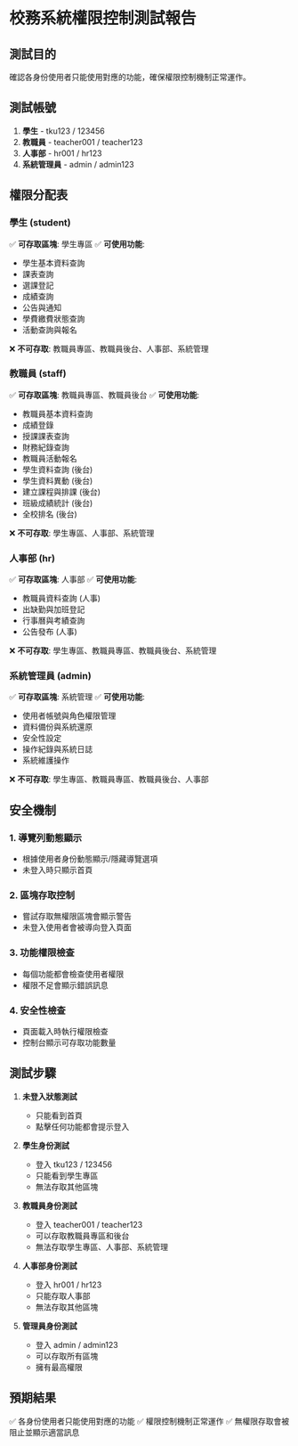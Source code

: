 # 校務系統權限控制測試報告

## 測試目的
確認各身份使用者只能使用對應的功能，確保權限控制機制正常運作。

## 測試帳號
1. **學生** - tku123 / 123456
2. **教職員** - teacher001 / teacher123  
3. **人事部** - hr001 / hr123
4. **系統管理員** - admin / admin123

## 權限分配表

### 學生 (student)
✅ **可存取區塊**: 學生專區
✅ **可使用功能**:
- 學生基本資料查詢
- 課表查詢
- 選課登記
- 成績查詢
- 公告與通知
- 學費繳費狀態查詢
- 活動查詢與報名

❌ **不可存取**: 教職員專區、教職員後台、人事部、系統管理

### 教職員 (staff)
✅ **可存取區塊**: 教職員專區、教職員後台
✅ **可使用功能**:
- 教職員基本資料查詢
- 成績登錄
- 授課課表查詢
- 財務紀錄查詢
- 教職員活動報名
- 學生資料查詢 (後台)
- 學生資料異動 (後台)
- 建立課程與排課 (後台)
- 班級成績統計 (後台)
- 全校排名 (後台)

❌ **不可存取**: 學生專區、人事部、系統管理 

### 人事部 (hr)
✅ **可存取區塊**: 人事部
✅ **可使用功能**:
- 教職員資料查詢 (人事)
- 出缺勤與加班登記
- 行事曆與考績查詢
- 公告發布 (人事)

❌ **不可存取**: 學生專區、教職員專區、教職員後台、系統管理

### 系統管理員 (admin)
✅ **可存取區塊**: 系統管理
✅ **可使用功能**:
- 使用者帳號與角色權限管理
- 資料備份與系統還原
- 安全性設定
- 操作紀錄與系統日誌
- 系統維護操作

❌ **不可存取**: 學生專區、教職員專區、教職員後台、人事部

## 安全機制

### 1. 導覽列動態顯示
- 根據使用者身份動態顯示/隱藏導覽選項
- 未登入時只顯示首頁

### 2. 區塊存取控制
- 嘗試存取無權限區塊會顯示警告
- 未登入使用者會被導向登入頁面

### 3. 功能權限檢查
- 每個功能都會檢查使用者權限
- 權限不足會顯示錯誤訊息

### 4. 安全性檢查
- 頁面載入時執行權限檢查
- 控制台顯示可存取功能數量

## 測試步驟

1. **未登入狀態測試**
   - 只能看到首頁
   - 點擊任何功能都會提示登入

2. **學生身份測試**
   - 登入 tku123 / 123456
   - 只能看到學生專區
   - 無法存取其他區塊

3. **教職員身份測試**
   - 登入 teacher001 / teacher123
   - 可以存取教職員專區和後台
   - 無法存取學生專區、人事部、系統管理

4. **人事部身份測試**
   - 登入 hr001 / hr123
   - 只能存取人事部
   - 無法存取其他區塊

5. **管理員身份測試**
   - 登入 admin / admin123
   - 可以存取所有區塊
   - 擁有最高權限

## 預期結果
✅ 各身份使用者只能使用對應的功能
✅ 權限控制機制正常運作
✅ 無權限存取會被阻止並顯示適當訊息
